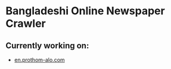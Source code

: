 # Bangladeshi Online Newspaper Crawler

## Currently working on:

* [en.prothom-alo.com](en.prothom-alo.com/)
